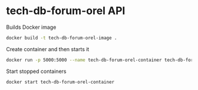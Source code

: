 # tech-db-forum-orel API

Builds Docker image
```bash
docker build -t tech-db-forum-orel-image .
```

Create container and then starts it
```bash
docker run -p 5000:5000 --name tech-db-forum-orel-container tech-db-forum-orel-image
```

Start stopped containers
```bash
docker start tech-db-forum-orel-container
```
